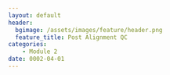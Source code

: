 ```yaml
---
layout: default
header:
  bgimage: /assets/images/feature/header.png
  feature_title: Post Alignment QC
categories:
    - Module 2
date: 0002-04-01
---
```

